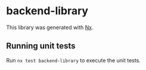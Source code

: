 # backend-library

This library was generated with [Nx](https://nx.dev).

## Running unit tests

Run `nx test backend-library` to execute the unit tests.
